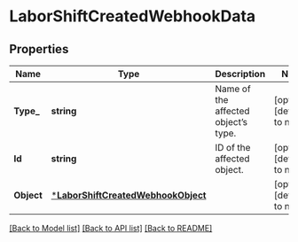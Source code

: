 # LaborShiftCreatedWebhookData

## Properties
Name | Type | Description | Notes
------------ | ------------- | ------------- | -------------
**Type_** | **string** | Name of the affected object’s type. | [optional] [default to null]
**Id** | **string** | ID of the affected object. | [optional] [default to null]
**Object** | [***LaborShiftCreatedWebhookObject**](LaborShiftCreatedWebhookObject.md) |  | [optional] [default to null]

[[Back to Model list]](../README.md#documentation-for-models) [[Back to API list]](../README.md#documentation-for-api-endpoints) [[Back to README]](../README.md)

